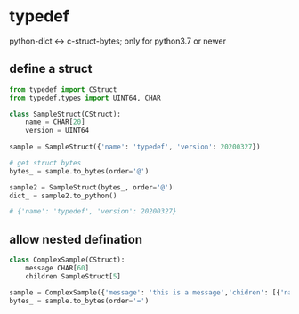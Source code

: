 # typedef
python-dict &lt;-> c-struct-bytes; only for python3.7 or newer
## define a struct
```python
from typedef import CStruct
from typedef.types import UINT64, CHAR

class SampleStruct(CStruct):
    name = CHAR[20]
    version = UINT64
    
sample = SampleStruct({'name': 'typedef', 'version': 20200327})

# get struct bytes
bytes_ = sample.to_bytes(order='@')

sample2 = SampleStruct(bytes_, order='@')
dict_ = sample2.to_python()

# {'name': 'typedef', 'version': 20200327}

```

## allow nested defination
```python
class ComplexSample(CStruct):
    message CHAR[60]
    children SampleStruct[5]

sample = ComplexSample({'message': 'this is a message','chidren': [{'name': 'pkg_typedef', 'version': 1001}, {'name': 'pkg_serializer', 'version': 1003}])
bytes_ = sample.to_bytes(order='=')

```
